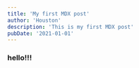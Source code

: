 ```yaml
---
title: 'My first MDX post'
author: 'Houston'
description: 'This is my first MDX post'
pubDate: '2021-01-01'
---
```


### hello!!!